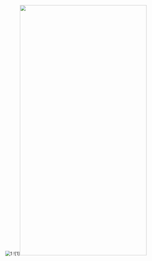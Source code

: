 ![1](https://github.com/user-attachments/assets/d99aa6a9-d598-4f85-afa7-52d115acc351)
![1]<img src="[https://fullpath/assets/yourgif.gif](https://github.com/user-attachments/assets/d99aa6a9-d598-4f85-afa7-52d115acc351)" width="400" height="790">
